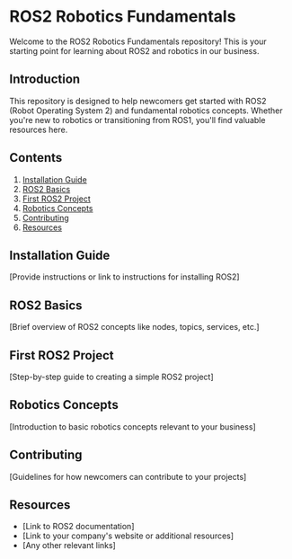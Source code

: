 # ROS2 Robotics Fundamentals

Welcome to the ROS2 Robotics Fundamentals repository! This is your starting point for learning about ROS2 and robotics in our business.

## Introduction

This repository is designed to help newcomers get started with ROS2 (Robot Operating System 2) and fundamental robotics concepts. Whether you're new to robotics or transitioning from ROS1, you'll find valuable resources here.

## Contents

1. [Installation Guide](#installation-guide)
2. [ROS2 Basics](#ros2-basics)
3. [First ROS2 Project](#first-ros2-project)
4. [Robotics Concepts](#robotics-concepts)
5. [Contributing](#contributing)
6. [Resources](#resources)

## Installation Guide

[Provide instructions or link to instructions for installing ROS2]

## ROS2 Basics

[Brief overview of ROS2 concepts like nodes, topics, services, etc.]

## First ROS2 Project

[Step-by-step guide to creating a simple ROS2 project]

## Robotics Concepts

[Introduction to basic robotics concepts relevant to your business]

## Contributing

[Guidelines for how newcomers can contribute to your projects]

## Resources

- [Link to ROS2 documentation]
- [Link to your company's website or additional resources]
- [Any other relevant links]
